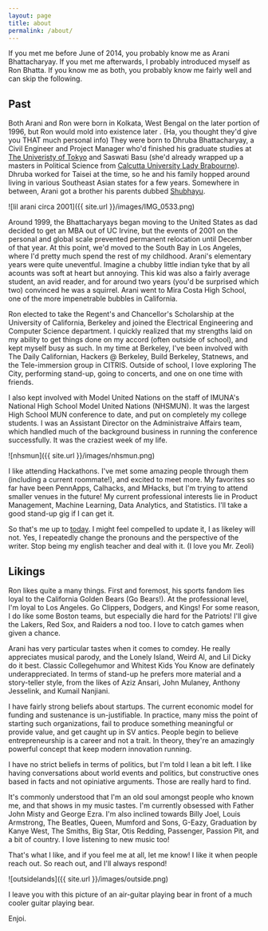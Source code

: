 ```yaml
---
layout: page
title: about
permalink: /about/
---
```


If you met me before June of 2014, you probably know me as Arani Bhattacharyay. If you met me afterwards, I probably introduced myself as Ron Bhatta. If you know me as both, you probably know me fairly well and can skip the following. 

Past
------

Both Arani and Ron were born in Kolkata, West Bengal on the later portion of 1996, but Ron would mold into existence later . (Ha, you thought they'd give you THAT much personal info) They were born to Dhruba Bhattacharyay, a Civil Engineer and Project Manager who'd finished his graduate studies at [The Univeristy of Tokyo](http://www.u-tokyo.ac.jp/en/index.html) and Saswati Basu (she'd already wrapped up a masters in Political Science from [Calcutta University Lady Brabourne](http://www.ladybrabourne.com/)). Dhruba worked for Taisei at the time, so he and his family hopped around living in various Southeast Asian states for a few years. Somewhere in between, Arani got a brother his parents dubbed [Shubhayu](https://www.facebook.com/shubhayu.bhattacharyay).

![lil arani circa 2001]({{ site.url }}/images/IMG_0533.png)

Around 1999, the Bhattacharyays began moving to the United States as dad decided to get an MBA out of UC Irvine, but the events of 2001 on the personal and global scale prevented permanent relocation until December of that year. At this point, we'd moved to the South Bay in Los Angeles, where I'd pretty much spend the rest of my childhood. Arani's elementary years were quite uneventful. Imagine a chubby little indian tyke that by all acounts was soft at heart but annoying. This kid was also a fairly average student, an avid reader, and for around two years (you'd be surprised which two) convinced he was a squirrel. Arani went to Mira Costa High School, one of the more impenetrable bubbles in California.

Ron elected to take the Regent's and Chancellor's Scholarship at the University of California, Berkeley and joined the Electrical Engineering and Computer Science department. I quickly realized that my strengths laid on my ability to get things done on my accord (often outside of school), and kept myself busy as such. In my time at Berkeley, I've been involved with The Daily Californian, Hackers @ Berkeley, Build Berkeley, Statnews, and the Tele-immersion group in CITRIS. Outside of school, I love exploring The City, performing stand-up, going to concerts, and one on one time with friends.

I also kept involved with Model United Nations on the staff of IMUNA's National High School Model United Nations (NHSMUN). It was the largest High School MUN conference to date, and put on completely my college students. I was an Assistant Director on the Administraive Affairs team, which handled much of the background business in running the conference successfully. It was the craziest week of my life.

![nhsmun]({{ site.url }}/images/nhsmun.png)

I like attending Hackathons. I've met some amazing people through them (including a current roommate!), and excited to meet more. My favorites so far have been PennApps, Calhacks, and MHacks, but I'm trying to attend smaller venues in the future! My current professional interests lie in Product Management, Machine Learning, Data Analytics, and Statistics. I'll take a good stand-up gig if I can get it. 

So that's me up to [today](http://money.cnn.com/2016/01/07/investing/stocks-markets-dow-china/). I might feel compelled to update it, I as likeley will not. Yes, I repeatedly change the pronouns and the perspective of the writer. Stop being my english teacher and deal with it. (I love you Mr. Zeoli)

Likings
------

Ron likes quite a many things. First and foremost, his sports fandom lies loyal to the California Golden Bears (Go Bears!). At the professional level, I'm loyal to Los Angeles. Go Clippers, Dodgers, and Kings! For some reason, I do like some Boston teams, but especially die hard for the Patriots! I'll give the Lakers, Red Sox, and Raiders a nod too. I love to catch games when given a chance.

Arani has very particular tastes when it comes to comdey. He really appreciates musical parody, and the Lonely Island, Weird Al, and Lil Dicky do it best. Classic Collegehumor and Whitest Kids You Know are definately underappreciated. In terms of stand-up he prefers more material and a story-teller style, from the likes of Aziz Ansari, John Mulaney, Anthony Jesselink, and Kumail Nanjiani.

I have fairly strong beliefs about startups. The current economic model for funding and sustenance is un-justifiable. In practice, many miss the point of starting such organizations, fail to produce something meaningful or provide value, and get caught up in SV antics. People begin to believe entrepreneurship is a career and not a trait. In theory, they're an amazingly powerful concept that keep modern innovation running.

I have no strict beliefs in terms of politics, but I'm told I lean a bit left. I like having conversations about world events and politics, but constructive ones based in facts and not opiniative arguments. Those are really hard to find.

It's commonly understood that I'm an old soul amongst people who known me, and that shows in my music tastes. I'm currently obsessed with Father John Misty and George Ezra. I'm also inclined towards Billy Joel, Louis Armstrong, The Beatles, Queen, Mumford and Sons, G-Eazy, Graduation by Kanye West, The Smiths, Big Star, Otis Redding, Passenger, Passion Pit, and a bit of country. I love listening to new music too!

That's what I like, and if you feel me at all, let me know! I like it when people reach out. So reach out, and I'll always respond!


![outsidelands]({{ site.url }}/images/outside.png)

I leave you with this picture of an air-guitar playing bear in front of a much cooler guitar playing bear.

Enjoi.
